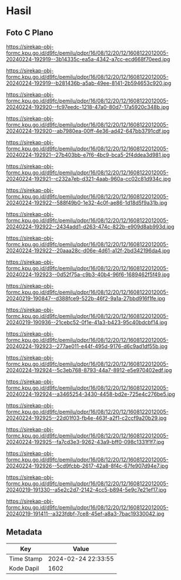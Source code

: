 # Hasil

## Foto C Plano

https://sirekap-obj-formc.kpu.go.id/d9fc/pemilu/pdpr/16/08/12/20/12/1608122012005-20240224-192919--3b14335c-ea5a-4342-a7cc-ecd668f70eed.jpg

https://sirekap-obj-formc.kpu.go.id/d9fc/pemilu/pdpr/16/08/12/20/12/1608122012005-20240224-192919--b281436b-a5ab-49ee-8141-2b594653c920.jpg

https://sirekap-obj-formc.kpu.go.id/d9fc/pemilu/pdpr/16/08/12/20/12/1608122012005-20240224-192920--fc97eedc-1218-47a0-80d7-17a5920c348b.jpg

https://sirekap-obj-formc.kpu.go.id/d9fc/pemilu/pdpr/16/08/12/20/12/1608122012005-20240224-192920--ab7980ea-00ff-4e36-ad42-647bb3791cdf.jpg

https://sirekap-obj-formc.kpu.go.id/d9fc/pemilu/pdpr/16/08/12/20/12/1608122012005-20240224-192921--27b403bb-e7f6-4bc9-bca5-2f4ddea3d981.jpg

https://sirekap-obj-formc.kpu.go.id/d9fc/pemilu/pdpr/16/08/12/20/12/1608122012005-20240224-192921--c232a7eb-d321-4aab-960a-cc02c81d934c.jpg

https://sirekap-obj-formc.kpu.go.id/d9fc/pemilu/pdpr/16/08/12/20/12/1608122012005-20240224-192922--588f49b0-1e32-4c0f-ae86-1d18d5f9a31b.jpg

https://sirekap-obj-formc.kpu.go.id/d9fc/pemilu/pdpr/16/08/12/20/12/1608122012005-20240224-192922--2434add1-d263-474c-822b-e909d8ab993d.jpg

https://sirekap-obj-formc.kpu.go.id/d9fc/pemilu/pdpr/16/08/12/20/12/1608122012005-20240224-192922--20aaa28c-d06e-4d61-a12f-2bd342196da4.jpg

https://sirekap-obj-formc.kpu.go.id/d9fc/pemilu/pdpr/16/08/12/20/12/1608122012005-20240224-192923--0d52f75a-c9b3-40b4-96f6-1689462f5f49.jpg

https://sirekap-obj-formc.kpu.go.id/d9fc/pemilu/pdpr/16/08/12/20/12/1608122012005-20240219-190847--d388fce9-522b-46f2-9a1a-27bbd916f1fe.jpg

https://sirekap-obj-formc.kpu.go.id/d9fc/pemilu/pdpr/16/08/12/20/12/1608122012005-20240219-190936--21cebc52-0f1e-41a3-b423-95c40bdcbf14.jpg

https://sirekap-obj-formc.kpu.go.id/d9fc/pemilu/pdpr/16/08/12/20/12/1608122012005-20240224-192923--277ae011-e44f-495d-9176-d6c9ad1df55b.jpg

https://sirekap-obj-formc.kpu.go.id/d9fc/pemilu/pdpr/16/08/12/20/12/1608122012005-20240224-192924--5c3eb768-8793-44a7-8912-e5e970402edf.jpg

https://sirekap-obj-formc.kpu.go.id/d9fc/pemilu/pdpr/16/08/12/20/12/1608122012005-20240224-192924--a3465254-3430-4458-bd2e-725e4c276be5.jpg

https://sirekap-obj-formc.kpu.go.id/d9fc/pemilu/pdpr/16/08/12/20/12/1608122012005-20240224-192925--22d01f03-fb4e-463f-a2f1-c2ccf9a20b29.jpg

https://sirekap-obj-formc.kpu.go.id/d9fc/pemilu/pdpr/16/08/12/20/12/1608122012005-20240224-192925--fa7cd3e3-9262-43a9-bff0-098c1331f1f7.jpg

https://sirekap-obj-formc.kpu.go.id/d9fc/pemilu/pdpr/16/08/12/20/12/1608122012005-20240224-192926--5cd9fcbb-2617-42a8-8f4c-67fe907d94e7.jpg

https://sirekap-obj-formc.kpu.go.id/d9fc/pemilu/pdpr/16/08/12/20/12/1608122012005-20240219-191330--a5e2c2d7-2142-4cc5-b894-5e9c7e21ef17.jpg

https://sirekap-obj-formc.kpu.go.id/d9fc/pemilu/pdpr/16/08/12/20/12/1608122012005-20240219-191411--a323fdbf-7ce8-45ef-a8a3-7bac19330042.jpg


## Metadata

| Key        | Value               |
| ---------- | ------------------- |
| Time Stamp | 2024-02-24 22:33:55 |
| Kode Dapil | 1602                |



